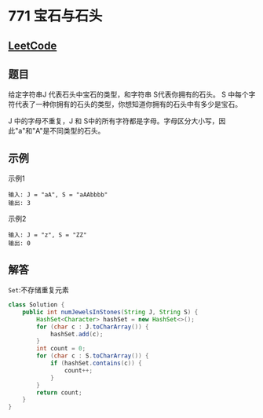 # 771 宝石与石头

## [LeetCode](https://leetcode-cn.com/problems/jewels-and-stones/)

## 题目

 给定字符串J 代表石头中宝石的类型，和字符串 S代表你拥有的石头。 S 中每个字符代表了一种你拥有的石头的类型，你想知道你拥有的石头中有多少是宝石。

J 中的字母不重复，J 和 S中的所有字符都是字母。字母区分大小写，因此"a"和"A"是不同类型的石头。

## 示例

示例1

```text
输入: J = "aA", S = "aAAbbbb"
输出: 3
```

示例2

```text
输入: J = "z", S = "ZZ"
输出: 0
```

## 解答

`Set`:不存储重复元素

```java
class Solution {
    public int numJewelsInStones(String J, String S) {
        HashSet<Character> hashSet = new HashSet<>();
        for (char c : J.toCharArray()) {
            hashSet.add(c);
        }
        int count = 0;
        for (char c : S.toCharArray()) {
            if (hashSet.contains(c)) {
                count++;
            }
        }
        return count;
    }
}
```